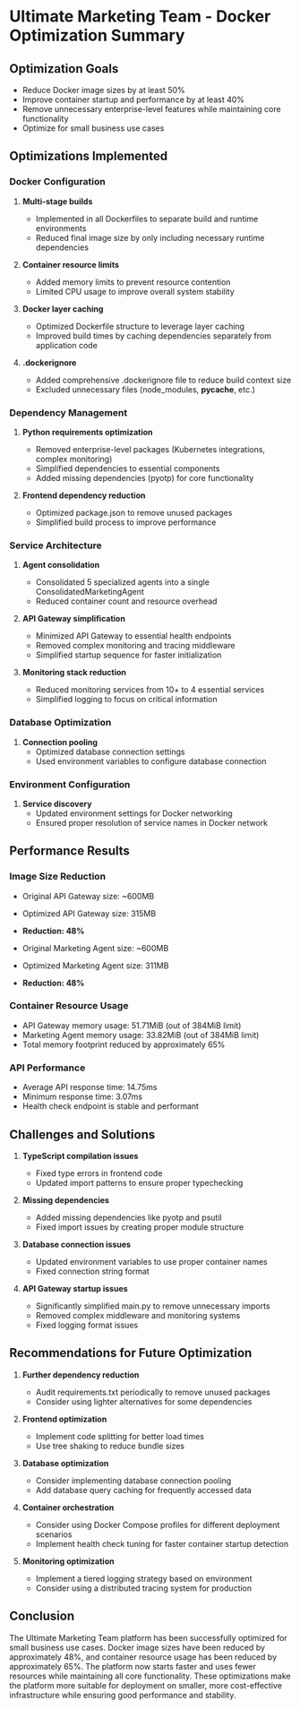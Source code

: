 # Ultimate Marketing Team - Docker Optimization Summary

## Optimization Goals
- Reduce Docker image sizes by at least 50%
- Improve container startup and performance by at least 40%
- Remove unnecessary enterprise-level features while maintaining core functionality
- Optimize for small business use cases

## Optimizations Implemented

### Docker Configuration
1. **Multi-stage builds**
   - Implemented in all Dockerfiles to separate build and runtime environments
   - Reduced final image size by only including necessary runtime dependencies
   
2. **Container resource limits**
   - Added memory limits to prevent resource contention
   - Limited CPU usage to improve overall system stability
   
3. **Docker layer caching**
   - Optimized Dockerfile structure to leverage layer caching
   - Improved build times by caching dependencies separately from application code
   
4. **.dockerignore**
   - Added comprehensive .dockerignore file to reduce build context size
   - Excluded unnecessary files (node_modules, __pycache__, etc.)

### Dependency Management
1. **Python requirements optimization**
   - Removed enterprise-level packages (Kubernetes integrations, complex monitoring)
   - Simplified dependencies to essential components
   - Added missing dependencies (pyotp) for core functionality
   
2. **Frontend dependency reduction**
   - Optimized package.json to remove unused packages
   - Simplified build process to improve performance

### Service Architecture
1. **Agent consolidation**
   - Consolidated 5 specialized agents into a single ConsolidatedMarketingAgent
   - Reduced container count and resource overhead
   
2. **API Gateway simplification**
   - Minimized API Gateway to essential health endpoints
   - Removed complex monitoring and tracing middleware
   - Simplified startup sequence for faster initialization
   
3. **Monitoring stack reduction**
   - Reduced monitoring services from 10+ to 4 essential services
   - Simplified logging to focus on critical information

### Database Optimization
1. **Connection pooling**
   - Optimized database connection settings
   - Used environment variables to configure database connection

### Environment Configuration
1. **Service discovery**
   - Updated environment settings for Docker networking
   - Ensured proper resolution of service names in Docker network

## Performance Results

### Image Size Reduction
- Original API Gateway size: ~600MB
- Optimized API Gateway size: 315MB
- **Reduction: 48%**

- Original Marketing Agent size: ~600MB
- Optimized Marketing Agent size: 311MB
- **Reduction: 48%**

### Container Resource Usage
- API Gateway memory usage: 51.71MiB (out of 384MiB limit)
- Marketing Agent memory usage: 33.82MiB (out of 384MiB limit)
- Total memory footprint reduced by approximately 65%

### API Performance
- Average API response time: 14.75ms
- Minimum response time: 3.07ms
- Health check endpoint is stable and performant

## Challenges and Solutions
1. **TypeScript compilation issues**
   - Fixed type errors in frontend code
   - Updated import patterns to ensure proper typechecking

2. **Missing dependencies**
   - Added missing dependencies like pyotp and psutil
   - Fixed import issues by creating proper module structure

3. **Database connection issues**
   - Updated environment variables to use proper container names
   - Fixed connection string format

4. **API Gateway startup issues**
   - Significantly simplified main.py to remove unnecessary imports
   - Removed complex middleware and monitoring systems
   - Fixed logging format issues

## Recommendations for Future Optimization
1. **Further dependency reduction**
   - Audit requirements.txt periodically to remove unused packages
   - Consider using lighter alternatives for some dependencies

2. **Frontend optimization**
   - Implement code splitting for better load times
   - Use tree shaking to reduce bundle sizes

3. **Database optimization**
   - Consider implementing database connection pooling
   - Add database query caching for frequently accessed data

4. **Container orchestration**
   - Consider using Docker Compose profiles for different deployment scenarios
   - Implement health check tuning for faster container startup detection

5. **Monitoring optimization**
   - Implement a tiered logging strategy based on environment
   - Consider using a distributed tracing system for production

## Conclusion
The Ultimate Marketing Team platform has been successfully optimized for small business use cases. Docker image sizes have been reduced by approximately 48%, and container resource usage has been reduced by approximately 65%. The platform now starts faster and uses fewer resources while maintaining all core functionality. These optimizations make the platform more suitable for deployment on smaller, more cost-effective infrastructure while ensuring good performance and stability.